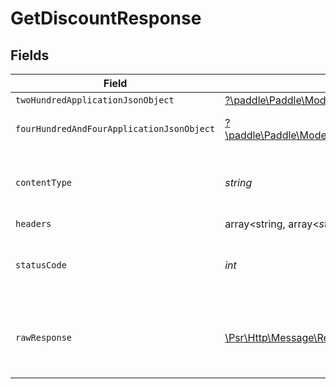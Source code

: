 # GetDiscountResponse


## Fields

| Field                                                                                                                             | Type                                                                                                                              | Required                                                                                                                          | Description                                                                                                                       |
| --------------------------------------------------------------------------------------------------------------------------------- | --------------------------------------------------------------------------------------------------------------------------------- | --------------------------------------------------------------------------------------------------------------------------------- | --------------------------------------------------------------------------------------------------------------------------------- |
| `twoHundredApplicationJsonObject`                                                                                                 | [?\paddle\Paddle\Models\Operations\GetDiscountResponseBody](../../Models/Operations/GetDiscountResponseBody.md)                   | :heavy_minus_sign:                                                                                                                | OK                                                                                                                                |
| `fourHundredAndFourApplicationJsonObject`                                                                                         | [?\paddle\Paddle\Models\Operations\GetDiscountDiscountsResponseBody](../../Models/Operations/GetDiscountDiscountsResponseBody.md) | :heavy_minus_sign:                                                                                                                | General error response                                                                                                            |
| `contentType`                                                                                                                     | *string*                                                                                                                          | :heavy_check_mark:                                                                                                                | HTTP response content type for this operation                                                                                     |
| `headers`                                                                                                                         | array<string, array<*string*>>                                                                                                    | :heavy_minus_sign:                                                                                                                | N/A                                                                                                                               |
| `statusCode`                                                                                                                      | *int*                                                                                                                             | :heavy_check_mark:                                                                                                                | HTTP response status code for this operation                                                                                      |
| `rawResponse`                                                                                                                     | [\Psr\Http\Message\ResponseInterface](https://www.php-fig.org/psr/psr-7/#33-psrhttpmessageresponseinterface)                      | :heavy_minus_sign:                                                                                                                | Raw HTTP response; suitable for custom response parsing                                                                           |